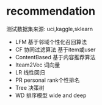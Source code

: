 # recommendation 
  测试数据集来源: uci,kaggle,sklearn
- LFM    基于邻域个性化召回算法
- CF 协同过滤算法 基于item或user
- ContentBased 基于内容推荐算法
- Iteam2Vec    词向量
- LR  线性回归
- PR  personal  rank个性排名
- Tree 决策树
- WD  排序模型 wide and deep

